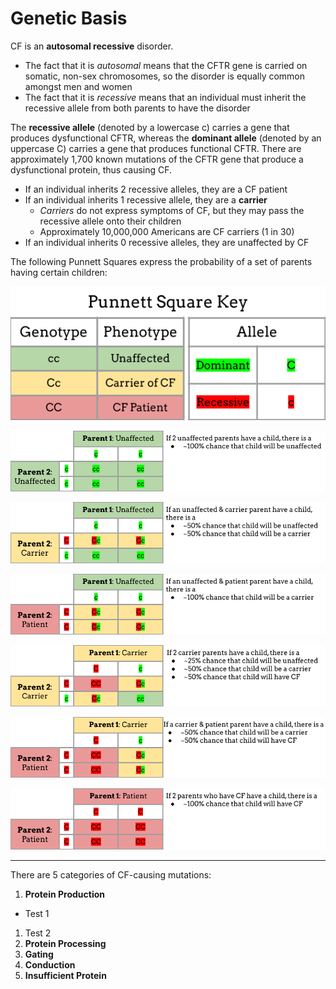 # Genetic Basis

CF is an **autosomal recessive** disorder.
*   The fact that it is _autosomal_ means that the CFTR gene is carried on somatic, non-sex chromosomes, so the disorder is equally common amongst men and women
*   The fact that it is _recessive_ means that an individual must inherit the recessive allele from both parents to have the disorder

The **recessive allele** (denoted by a lowercase c) carries a gene that produces dysfunctional CFTR, whereas the **dominant allele** (denoted by an uppercase C) carries a gene that produces functional CFTR. There are approximately 1,700 known mutations of the CFTR gene that produce a dysfunctional protein, thus causing CF.
- If an individual inherits 2 recessive alleles, they are a CF patient
- If an individual inherits 1 recessive allele, they are a **carrier**
  - _Carriers_ do not express symptoms of CF, but they may pass the recessive allele onto their children
  - Approximately 10,000,000 Americans are CF carriers (1 in 30)
- If an individual inherits 0 recessive alleles, they are unaffected by CF

The following Punnett Squares express the probability of a set of parents having certain children:

![Punnett Square Key](img/key.png)

![Unaffected & Unaffected Cross](img/Unaffected_Unaffected.png)

![Unaffected & Carrier Cross](img/Unaffected_Carrier.png)

![Unaffected & Patient Cross](img/Unaffected_Patient.png)

![Carrier & Carrier Cross](img/Carrier_Carrier1.png)

![Carrier & Patient Cross](img/Carrier_Patient.png)

![Patient & Patient Cross](img/Patient_Patient.png)

* * *
There are 5 categories of CF-causing mutations:
1. **Protein Production** 
  - Test 1
  1. Test 2
3. **Protein Processing** 
4. **Gating**
5. **Conduction**
6. **Insufficient Protein**
